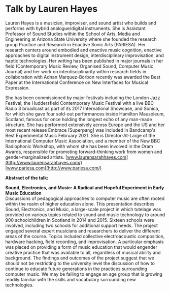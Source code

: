 # Talk by Lauren Hayes

Lauren Hayes is a musician, improviser, and sound artist who builds and performs with hybrid analogue/digital instruments. She is Assistant Professor of Sound Studies within the School of Arts, Media and Engineering at Arizona State University where she founded the research group Practice and Research in Enactive Sonic Arts \(PARIESA\). Her research centers around embodied and enactive music cognition, enactive approaches to digital instrument design, interdisciplinary improvisation, and haptic technologies. Her writing has been published in major journals in her field \(Contemporary Music Review, Organised Sound, Computer Music Journal\) and her work on interdisciplinarity within research fields in collaboration with Adnan Marquez-Borbon recently was awarded the Best Paper at the International Conference on New Interfaces for Musical Expression.   
  
She has been commissioned by major festivals including the London Jazz Festival, the Huddersfield Contemporary Music Festival with a live BBC Radio 3 broadcast as part of its 2017 International Showcase, and Sonica, for which she gave four sold-out performances inside Hamilton Mausoleum, Scotland, famous for once holding the longest echo of any man-made structure. She has performed extensively across Europe and the US and her most recent release Embrace \[Superpang\] was included in Bandcamp's Best Experimental Music February 2021. She is Director-At-Large of the International Computer Music Association, and a member of the New BBC Radiophonic Workshop, with whom she has been involved in the Oram Awards, responsible for promoting forward-thinking work from women and gender-marginalized artists. [www.laurensarahhayes.com](http://www.laurensarahhayes.com/)   
[www.pariesa.com](http://www.pariesa.com/)  
  
**Abstract of the talk:**

**Sound, Electronics, and Music: A Radical and Hopeful Experiment in Early Music Education**  
Discussions of pedagogical approaches to computer music are often rooted within the realm of higher education alone. This presentation describes Sound, Electronics, and Music, a large-scale project in which tutelage was provided on various topics related to sound and music technology to around 900 schoolchildren in Scotland in 2014 and 2015. Sixteen schools were involved, including two schools for additional support needs. The project engaged several expert musicians and researchers to deliver the different areas of the course. Topics included collective electroacoustic composition, hardware hacking, field recording, and improvisation. A particular emphasis was placed on providing a form of music education that would engender creative practice that was available to all, regardless of musical ability and background. The findings and outcomes of the project suggest that we should not be restricting to the university level the discussion of how to continue to educate future generations in the practices surrounding computer music. We may be failing to engage an age group that is growing readily familiar with the skills and vocabulary surrounding new technologies.

